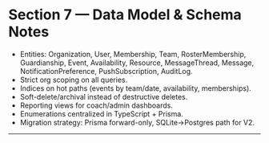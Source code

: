 # Section 7 — Data Model & Schema Notes

- Entities: Organization, User, Membership, Team, RosterMembership,
  Guardianship, Event, Availability, Resource, MessageThread, Message,
  NotificationPreference, PushSubscription, AuditLog.
- Strict org scoping on all queries.
- Indices on hot paths (events by team/date, availability, memberships).
- Soft-delete/archival instead of destructive deletes.
- Reporting views for coach/admin dashboards.
- Enumerations centralized in TypeScript + Prisma.
- Migration strategy: Prisma forward-only, SQLite→Postgres path for V2.

---
